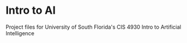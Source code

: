 # Intro to AI
Project files for University of South Florida's CIS 4930 Intro to Artificial Intelligence